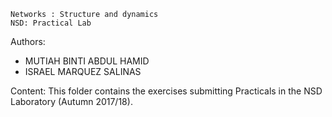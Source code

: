 ~~~~~~~~~~~~~~~~~~~~~~~~~~~~~~~~~~~~~~~~~~~~
Networks : Structure and dynamics
NSD: Practical Lab
~~~~~~~~~~~~~~~~~~~~~~~~~~~~~~~~~~~~~~~~~~~~

Authors:
- MUTIAH BINTI ABDUL HAMID
- ISRAEL MARQUEZ SALINAS

Content:
This folder contains the exercises submitting Practicals in the NSD Laboratory (Autumn 2017/18).

